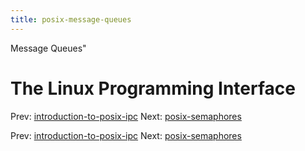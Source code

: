 ```yaml
---
title: posix-message-queues
---
```


Message Queues"

# The Linux Programming Interface

Prev:
[introduction-to-posix-ipc](introduction-to-posix-ipc.md)
Next: [posix-semaphores](posix-semaphores.md)

Prev:
[introduction-to-posix-ipc](introduction-to-posix-ipc.md)
Next: [posix-semaphores](posix-semaphores.md)
